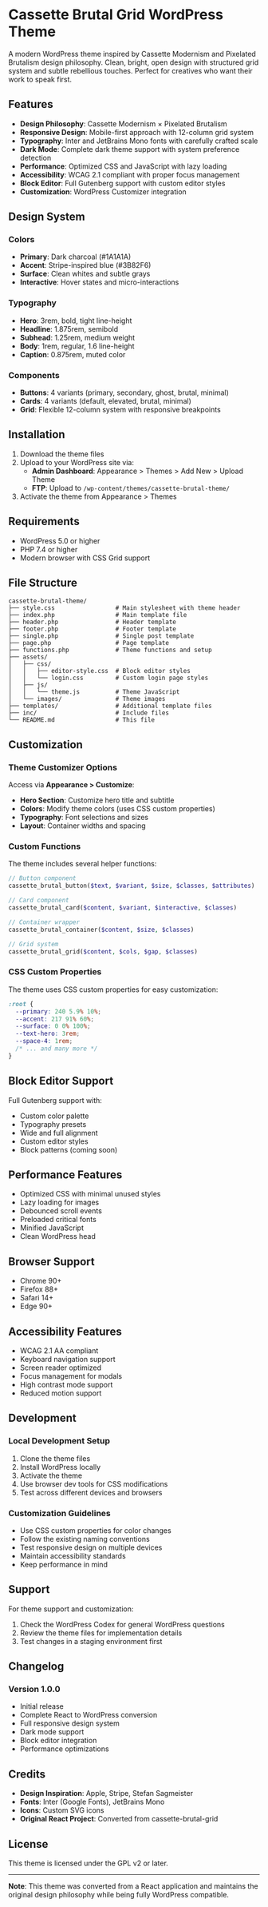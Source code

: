 # Cassette Brutal Grid WordPress Theme

A modern WordPress theme inspired by Cassette Modernism and Pixelated Brutalism design philosophy. Clean, bright, open design with structured grid system and subtle rebellious touches. Perfect for creatives who want their work to speak first.

## Features

- **Design Philosophy**: Cassette Modernism × Pixelated Brutalism
- **Responsive Design**: Mobile-first approach with 12-column grid system
- **Typography**: Inter and JetBrains Mono fonts with carefully crafted scale
- **Dark Mode**: Complete dark theme support with system preference detection
- **Performance**: Optimized CSS and JavaScript with lazy loading
- **Accessibility**: WCAG 2.1 compliant with proper focus management
- **Block Editor**: Full Gutenberg support with custom editor styles
- **Customization**: WordPress Customizer integration

## Design System

### Colors
- **Primary**: Dark charcoal (#1A1A1A)
- **Accent**: Stripe-inspired blue (#3B82F6)
- **Surface**: Clean whites and subtle grays
- **Interactive**: Hover states and micro-interactions

### Typography
- **Hero**: 3rem, bold, tight line-height
- **Headline**: 1.875rem, semibold
- **Subhead**: 1.25rem, medium weight
- **Body**: 1rem, regular, 1.6 line-height
- **Caption**: 0.875rem, muted color

### Components
- **Buttons**: 4 variants (primary, secondary, ghost, brutal, minimal)
- **Cards**: 4 variants (default, elevated, brutal, minimal)
- **Grid**: Flexible 12-column system with responsive breakpoints

## Installation

1. Download the theme files
2. Upload to your WordPress site via:
   - **Admin Dashboard**: Appearance > Themes > Add New > Upload Theme
   - **FTP**: Upload to `/wp-content/themes/cassette-brutal-theme/`
3. Activate the theme from Appearance > Themes

## Requirements

- WordPress 5.0 or higher
- PHP 7.4 or higher
- Modern browser with CSS Grid support

## File Structure

```
cassette-brutal-theme/
├── style.css                 # Main stylesheet with theme header
├── index.php                 # Main template file
├── header.php                # Header template
├── footer.php                # Footer template
├── single.php                # Single post template
├── page.php                  # Page template
├── functions.php             # Theme functions and setup
├── assets/
│   ├── css/
│   │   ├── editor-style.css  # Block editor styles
│   │   └── login.css         # Custom login page styles
│   ├── js/
│   │   └── theme.js          # Theme JavaScript
│   └── images/               # Theme images
├── templates/                # Additional template files
├── inc/                      # Include files
└── README.md                 # This file
```

## Customization

### Theme Customizer Options

Access via **Appearance > Customize**:

- **Hero Section**: Customize hero title and subtitle
- **Colors**: Modify theme colors (uses CSS custom properties)
- **Typography**: Font selections and sizes
- **Layout**: Container widths and spacing

### Custom Functions

The theme includes several helper functions:

```php
// Button component
cassette_brutal_button($text, $variant, $size, $classes, $attributes)

// Card component  
cassette_brutal_card($content, $variant, $interactive, $classes)

// Container wrapper
cassette_brutal_container($content, $size, $classes)

// Grid system
cassette_brutal_grid($content, $cols, $gap, $classes)
```

### CSS Custom Properties

The theme uses CSS custom properties for easy customization:

```css
:root {
  --primary: 240 5.9% 10%;
  --accent: 217 91% 60%;
  --surface: 0 0% 100%;
  --text-hero: 3rem;
  --space-4: 1rem;
  /* ... and many more */
}
```

## Block Editor Support

Full Gutenberg support with:
- Custom color palette
- Typography presets
- Wide and full alignment
- Custom editor styles
- Block patterns (coming soon)

## Performance Features

- Optimized CSS with minimal unused styles
- Lazy loading for images
- Debounced scroll events
- Preloaded critical fonts
- Minified JavaScript
- Clean WordPress head

## Browser Support

- Chrome 90+
- Firefox 88+
- Safari 14+
- Edge 90+

## Accessibility Features

- WCAG 2.1 AA compliant
- Keyboard navigation support
- Screen reader optimized
- Focus management for modals
- High contrast mode support
- Reduced motion support

## Development

### Local Development Setup

1. Clone the theme files
2. Install WordPress locally
3. Activate the theme
4. Use browser dev tools for CSS modifications
5. Test across different devices and browsers

### Customization Guidelines

- Use CSS custom properties for color changes
- Follow the existing naming conventions
- Test responsive design on multiple devices
- Maintain accessibility standards
- Keep performance in mind

## Support

For theme support and customization:

1. Check the WordPress Codex for general WordPress questions
2. Review the theme files for implementation details
3. Test changes in a staging environment first

## Changelog

### Version 1.0.0
- Initial release
- Complete React to WordPress conversion
- Full responsive design system
- Dark mode support
- Block editor integration
- Performance optimizations

## Credits

- **Design Inspiration**: Apple, Stripe, Stefan Sagmeister
- **Fonts**: Inter (Google Fonts), JetBrains Mono
- **Icons**: Custom SVG icons
- **Original React Project**: Converted from cassette-brutal-grid

## License

This theme is licensed under the GPL v2 or later.

---

**Note**: This theme was converted from a React application and maintains the original design philosophy while being fully WordPress compatible.

